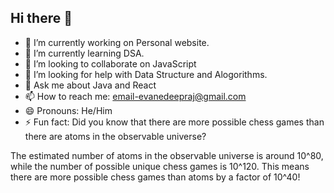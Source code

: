 ## Hi there 👋

- 🔭 I’m currently working on Personal website.
- 🌱 I’m currently learning DSA.
- 👯 I’m looking to collaborate on JavaScript
- 🤔 I’m looking for help with Data Structure and Alogorithms.
- 💬 Ask me about Java and React
- 📫 How to reach me: email-evanedeepraj@gmail.com
- 😄 Pronouns: He/Him
- ⚡ Fun fact: Did you know that there are more possible chess games than there are atoms in the observable universe?

The estimated number of atoms in the observable universe is around 10^80, while the number of possible unique chess games is 10^120. This means there are more possible chess games than atoms by a factor of 10^40!

<!--
**d9eepr/d9eepr** is a ✨ _special_ ✨ repository because its `README.md` (this file) appears on your GitHub profile.

Here are some ideas to get you started:

- 🔭 I’m currently working on ...
- 🌱 I’m currently learning ...
- 👯 I’m looking to collaborate on ...
- 🤔 I’m looking for help with ...
- 💬 Ask me about ...
- 📫 How to reach me: ...
- 😄 Pronouns: ...
- ⚡ Fun fact: ...
-->
